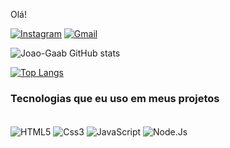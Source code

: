 Olá!

[![Instagram](https://img.shields.io/badge/Instagram-E4405F?style=for-the-badge&logo=instagram&logoColor=white)](https://www.instagram.com/joaogaabz/)
[![Gmail](https://img.shields.io/badge/Gmail-D14836?style=for-the-badge&logo=gmail&logoColor=white)](https://mail.google.com/mail/u/0/?tab=rm&ogbl#inbox)

![Joao-Gaab GitHub stats](https://github-readme-stats.vercel.app/api?username=Joao-Gaab&show_icons=true&theme=dark)

[![Top Langs](https://github-readme-stats.vercel.app/api/top-langs/?username=Joao-Gaab)](https://github.com/anuraghazra/github-readme-stats)


### Tecnologias que eu uso em meus projetos

<div style="display: inline_block"></br>
<img align="center" alt="HTML5" src="https://img.shields.io/badge/HTML5-E34F26?style=for-the-badge&logo=html5&logoColor=white" />
<img align="center" alt="Css3" src="https://img.shields.io/badge/CSS3-1572B6?style=for-the-badge&logo=css3&logoColor=white" />
<img align="center" alt="JavaScript" src="https://img.shields.io/badge/JavaScript-F7DF1E?style=for-the-badge&logo=javascript&logoColor=black" />
<img align="center" alt="Node.Js" src="https://img.shields.io/badge/Node.js-43853D?style=for-the-badge&logo=node.js&logoColor=white" />
</div>
